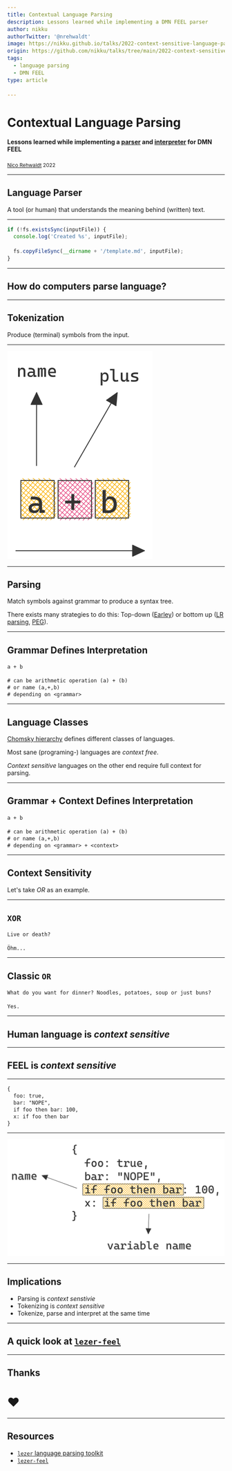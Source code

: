 ```yaml
---
title: Contextual Language Parsing
description: Lessons learned while implementing a DMN FEEL parser
author: nikku
authorTwitter: '@nrehwaldt'
image: https://nikku.github.io/talks/2022-context-sensitive-language-parsing-feel/context-sensitive-feel.png
origin: https://github.com/nikku/talks/tree/main/2022-context-sensitive-language-parsing-feel
tags:
  - language parsing
  - DMN FEEL
type: article

---
```


# Contextual Language Parsing

#### Lessons learned while implementing a [parser](https://github.com/nikku/lezer-feel) and [interpreter](https://github.com/nikku/feelin) for DMN FEEL

<small><a href="https://github.com/nikku">Nico Rehwaldt</a> 2022</small>

---

## Language Parser

A tool (or human) that understands the meaning behind (written) text.

---

```javascript
if (!fs.existsSync(inputFile)) {
  console.log('Created %s', inputFile);

  fs.copyFileSync(__dirname + '/template.md', inputFile);
}
```

---

## How do computers parse language?

---

## Tokenization

Produce (terminal) symbols from the input.

---

![Tokenization](./tokenization.png)

---

## Parsing

Match symbols against grammar to produce a syntax tree.

There exists many strategies to do this: Top-down ([Earley](https://en.wikipedia.org/wiki/Earley_parser)) or bottom up ([LR parsing](https://en.wikipedia.org/wiki/LR_parser), [PEG](https://en.wikipedia.org/wiki/Parsing_expression_grammar)).

---

## Grammar Defines Interpretation

```plain
a + b

# can be arithmetic operation (a) + (b)
# or name (a,+,b)
# depending on <grammar>
```

---

## Language Classes

[Chomsky hierarchy](https://en.wikipedia.org/wiki/Chomsky_hierarchy) defines different classes of languages.

Most sane (programing-) languages are _context free_.

_Context sensitive_ languages on the other end require full context for parsing.

---


## Grammar + Context Defines Interpretation

```plain
a + b

# can be arithmetic operation (a) + (b)
# or name (a,+,b)
# depending on <grammar> + <context>
```

---

## Context Sensitivity

Let's take _OR_ as an example.

---

## `XOR`

```plain
Live or death?

Öhm...
```

---

## Classic `OR`

```plain
What do you want for dinner? Noodles, potatoes, soup or just buns?

Yes.
```

---

## Human language is _context sensitive_

---

## FEEL is _context sensitive_

---

```plain
{
  foo: true,
  bar: "NOPE",
  if foo then bar: 100,
  x: if foo then bar
}
```

---

![context sensitive feel](./context-sensitive-feel.png)

---

## Implications

* Parsing is *context senstivie*
* Tokenizing is *context sensitive*
* Tokenize, parse and interpret at the same time

---

## A quick look at [`lezer-feel`](https://github.com/nikku/lezer-feel)

---

## Thanks

# :heart:

---

## Resources

* [`lezer` language parsing toolkit](https://lezer.codemirror.net/)
* [`lezer-feel`](https://github.com/nikku/lezer-feel)